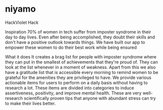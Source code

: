 # niyamo

HackViolet Hack

Inspiration
70% of women in tech suffer from imposter syndrome in their day to day lives. Even after being accomplished, they doubt their skills and don't have a positive outlook towards things. We have built our app to empower these women to do their best work while being ensured

What it does
It creates a brag list for people with imposter syndrome where they can put in the smallest of achievements that they're proud of. They can look at the list whenever in a moment of weakness. Apart from this we also have a gratitude list that is accessible every morning to remind women to be grateful for the amenities they are privileged to have. We provide various actionable items for users to perform on a daily basis without having to research a lot. These items are divided into categories to induce assertiveness, positivity, and improve mental health. These are very well-research scientifically proven tips that anyone with abundant stress can try to make their lives better.
